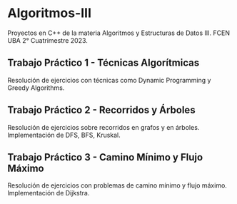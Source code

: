# Algoritmos-III
Proyectos en C++ de la materia Algoritmos y Estructuras de Datos III.  FCEN UBA 2° Cuatrimestre 2023.

## Trabajo Práctico 1 - Técnicas Algorítmicas
Resolución de ejercicios con técnicas como Dynamic Programming y Greedy Algorithms.

## Trabajo Práctico 2 - Recorridos y Árboles
Resolución de ejercicios sobre recorridos en grafos y en árboles. Implementación de DFS, BFS, Kruskal.

## Trabajo Práctico 3 - Camino Mínimo y Flujo Máximo
Resolución de ejercicios con problemas de camino mínimo y flujo máximo. Implementación de Dijkstra.
